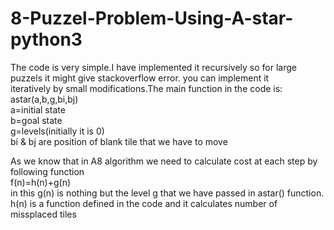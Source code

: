# 8-Puzzel-Problem-Using-A-star-python3
The code is very simple.I have implemented it recursively so for large puzzels it might give stackoverflow error. you can implement it<br> 
iteratively by small modifications.The main function in the code is:<br>
  astar(a,b,g,bi,bj)<br>
  a=initial state<br>
  b=goal state<br>
  g=levels(initially it is 0)<br>
  bi & bj are position of blank tile that we have to move <br> 

As we know that in A8 algorithm we need to calculate cost at each step by following function <br>
f(n)=h(n)+g(n) <br>
in this g(n) is nothing but the level g that we have passed in astar() function. <br>
h(n) is a function defined in the code and it calculates number of missplaced tiles
